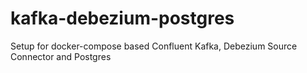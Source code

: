 # kafka-debezium-postgres
Setup for docker-compose based Confluent Kafka, Debezium Source Connector and Postgres
